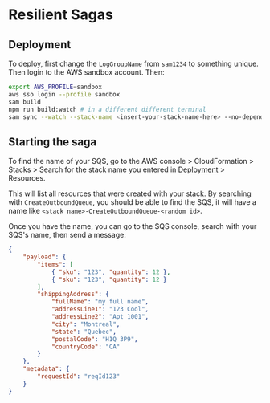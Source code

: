 # Resilient Sagas

## Deployment

To deploy, first change the `LogGroupName` from `sam1234` to something unique. Then login to the AWS sandbox account. Then:

```bash
export AWS_PROFILE=sandbox
aws sso login --profile sandbox
sam build
npm run build:watch # in a different different terminal
sam sync --watch --stack-name <insert-your-stack-name-here> --no-dependency-layer
```

## Starting the saga

To find the name of your SQS, go to the AWS console > CloudFormation > Stacks > Search for the stack name you entered in [Deployment](#deployment) > Resources.

This will list all resources that were created with your stack. By searching with `CreateOutboundQueue`, you should be able to find the SQS, it will have a name like `<stack name>-CreateOutboundQueue-<random id>`.

Once you have the name, you can go to the SQS console, search with your SQS's name, then send a message:

```json
{
    "payload": {
        "items": [
            { "sku": "123", "quantity": 12 },
            { "sku": "123", "quantity": 12 }
        ],
        "shippingAddress": {
            "fullName": "my full name",
            "addressLine1": "123 Cool",
            "addressLine2": "Apt 1001",
            "city": "Montreal",
            "state": "Quebec",
            "postalCode": "H1Q 3P9",
            "countryCode": "CA"
        }
    },
    "metadata": {
        "requestId": "reqId123"
    }
}
```
